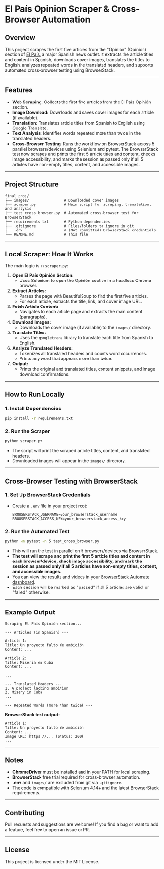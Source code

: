 # El País Opinion Scraper & Cross-Browser Automation

## Overview

This project scrapes the first five articles from the "Opinión" (Opinion) section of [El País](https://elpais.com/), a major Spanish news outlet. It extracts the article titles and content in Spanish, downloads cover images, translates the titles to English, analyzes repeated words in the translated headers, and supports automated cross-browser testing using BrowserStack.

---

## Features

- **Web Scraping:** Collects the first five articles from the El País Opinión section.
- **Image Download:** Downloads and saves cover images for each article (if available).
- **Translation:** Translates article titles from Spanish to English using Google Translate.
- **Text Analysis:** Identifies words repeated more than twice in the translated headers.
- **Cross-Browser Testing:** Runs the workflow on BrowserStack across 5 parallel browsers/devices using Selenium and pytest. The BrowserStack test now scrapes and prints the first 5 article titles and content, checks image accessibility, and marks the session as passed only if all 5 articles have non-empty titles, content, and accessible images.

---

## Project Structure

```
final_proj/
├── images/                # Downloaded cover images
├── scraper.py             # Main script for scraping, translation, and analysis
├── test_cross_browser.py  # Automated cross-browser test for BrowserStack
├── requirements.txt       # Python dependencies
├── .gitignore             # Files/folders to ignore in git
├── .env                   # (Not committed) BrowserStack credentials
└── README.md              # This file
```

---

## Local Scraper: How It Works

The main logic is in `scraper.py`:

1. **Open El País Opinión Section:**
   - Uses Selenium to open the Opinión section in a headless Chrome browser.
2. **Extract Articles:**
   - Parses the page with BeautifulSoup to find the first five articles.
   - For each article, extracts the title, link, and cover image URL.
3. **Fetch Article Content:**
   - Navigates to each article page and extracts the main content (paragraphs).
4. **Download Images:**
   - Downloads the cover image (if available) to the `images/` directory.
5. **Translate Titles:**
   - Uses the `googletrans` library to translate each title from Spanish to English.
6. **Analyze Translated Headers:**
   - Tokenizes all translated headers and counts word occurrences.
   - Prints any word that appears more than twice.
7. **Output:**
   - Prints the original and translated titles, content snippets, and image download confirmations.

---

## How to Run Locally

### 1. Install Dependencies

```bash
pip install -r requirements.txt
```

### 2. Run the Scraper

```bash
python scraper.py
```

- The script will print the scraped article titles, content, and translated headers.
- Downloaded images will appear in the `images/` directory.

---

## Cross-Browser Testing with BrowserStack

### 1. Set Up BrowserStack Credentials

- Create a `.env` file in your project root:
  ```
  BROWSERSTACK_USERNAME=your_browserstack_username
  BROWSERSTACK_ACCESS_KEY=your_browserstack_access_key
  ```

### 2. Run the Automated Test

```bash
python -m pytest -n 5 test_cross_browser.py
```

- This will run the test in parallel on 5 browsers/devices via BrowserStack.
- **The test will scrape and print the first 5 article titles and content in each browser/device, check image accessibility, and mark the session as passed only if all 5 articles have non-empty titles, content, and accessible images.**
- You can view the results and videos in your [BrowserStack Automate dashboard](https://automate.browserstack.com/dashboard/v2/builds).
- Each session will be marked as "passed" if all 5 articles are valid, or "failed" otherwise.

---

## Example Output

```
Scraping El País Opinión section...

--- Articles (in Spanish) ---

Article 1:
Title: Un proyecto falto de ambición
Content: ...

Article 2:
Title: Miseria en Cuba
Content: ...

...

--- Translated Headers ---
1. A project lacking ambition
2. Misery in Cuba
...

--- Repeated Words (more than twice) ---

```

**BrowserStack test output:**

```
Article 1:
Title: Un proyecto falto de ambición
Content: ...
Image URL: https://... (Status: 200)
...
```

---

## Notes

- **ChromeDriver** must be installed and in your PATH for local scraping.
- **BrowserStack** free trial required for cross-browser automation.
- **.env** and `images/` are excluded from git via `.gitignore`.
- The code is compatible with Selenium 4.14+ and the latest BrowserStack requirements.

---

## Contributing

Pull requests and suggestions are welcome! If you find a bug or want to add a feature, feel free to open an issue or PR.

---

## License

This project is licensed under the MIT License.
